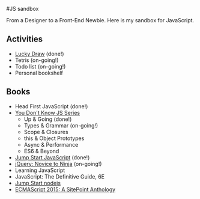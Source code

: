 #JS sandbox

From a Designer to a Front-End Newbie.
Here is my sandbox for JavaScript.

## Activities
 - [Lucky Draw](https://github.com/estherj-hsu/js-sandbox/tree/master/Assignment/JS%20OOP) (done!)
 - Tetris (on-going!)
 - Todo list (on-going!)
 - Personal bookshelf

## Books
 - Head First JavaScript (done!)
 - [You Don't Know JS Series](https://github.com/getify/You-Dont-Know-JS)
   - Up & Going (done!)
   - Types & Grammar (on-going!)
   - Scope & Closures
   - this & Object Prototypes
   - Async & Performance
   - ES6 & Beyond
 - [Jump Start JavaScript](https://www.sitepoint.com/premium/books/jump-start-javascript) (done!)
 - [jQuery: Novice to Ninja](https://www.sitepoint.com/premium/books/jquery-novice-to-ninja) (on-going!)
 - Learning JavaScript
 - JavaScript: The Definitive Guide, 6E
 - [Jump Start nodejs](https://www.sitepoint.com/premium/books/jump-start-node-js)
 - [ECMAScript 2015: A SitePoint Anthology](https://www.sitepoint.com/premium/books/ecmascript-2015-a-sitepoint-anthology)
